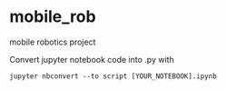 # mobile_rob
mobile robotics project


Convert jupyter notebook code into .py with
```
jupyter nbconvert --to script [YOUR_NOTEBOOK].ipynb
```
